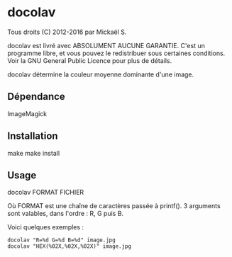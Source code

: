 
docolav
=======

Tous droits (C) 2012-2016 par Mickaël S.

docolav est livré avec ABSOLUMENT AUCUNE GARANTIE.
C'est un programme libre, et vous pouvez le redistribuer sous certaines
conditions. Voir la GNU General Public Licence pour plus de détails.

docolav détermine la couleur moyenne dominante d'une image.


Dépendance
----------

ImageMagick


Installation
------------

make
make install


Usage
-----

docolav FORMAT FICHIER

Où FORMAT est une chaîne de caractères passée à printf().
3 arguments sont valables, dans l'ordre : R, G puis B.

Voici quelques exemples :

	docolav "R=%d G=%d B=%d" image.jpg
	docolav "HEX(%02X,%02X,%02X)" image.jpg
